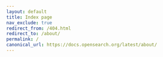 ```yaml
---
layout: default
title: Index page
nav_exclude: true
redirect_from: /404.html
redirect_to: /about/
permalink: /
canonical_url: https://docs.opensearch.org/latest/about/
---
```


